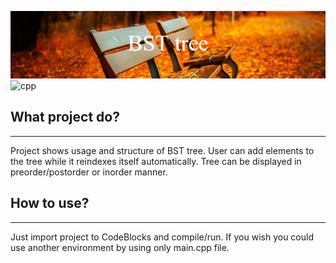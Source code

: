 ![project_banner](banner.png)
![cpp](https://img.shields.io/badge/cpp-C%2B%2B-yellow)
## What project do?
___

Project shows usage and structure of BST tree. User can add elements to the tree while it reindexes itself automatically. Tree can be displayed in preorder/postorder or inorder manner. 

## How to use?
___
Just import project to CodeBlocks and compile/run. If you wish you could use another environment by using only main.cpp file.


<!--https://banner.godori.dev/-->
<!--https://shields.io/-->
<!--https://carbon.now.sh/-->
